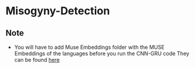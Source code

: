 # Misogyny-Detection

## Note
- You will have to add Muse Embeddings folder with the MUSE Embeddings of the languages before you run the CNN-GRU code
They can be found [here](https://drive.google.com/drive/folders/11fcmO__PID2XDy69ROWOVGKYNasJ3ieK?usp=sharing)
